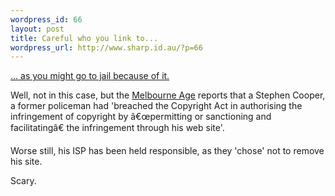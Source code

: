 ```yaml
--- 
wordpress_id: 66
layout: post
title: Careful who you link to...
wordpress_url: http://www.sharp.id.au/?p=66
---
```

<a href="http://www.theage.com.au/news/breaking/music-industry-claims-big-scalp-in-piracy-case/2005/07/14/1120934356624.html">... as you might go to jail because of it.</a>

Well, not in this case, but the <a href="http://www.theage.com.au/">Melbourne Age</a> reports that a Stephen Cooper, a former policeman had 'breached the Copyright Act in authorising the infringement of copyright by â€œpermitting or sanctioning and facilitatingâ€ the infringement through his web site'.

Worse still, his ISP has been held responsible, as they 'chose' not to remove his site. 

Scary.
